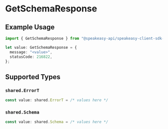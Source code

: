 # GetSchemaResponse

## Example Usage

```typescript
import { GetSchemaResponse } from "@speakeasy-api/speakeasy-client-sdk-typescript/sdk/models/operations";

let value: GetSchemaResponse = {
  message: "<value>",
  statusCode: 216822,
};
```

## Supported Types

### `shared.ErrorT`

```typescript
const value: shared.ErrorT = /* values here */
```

### `shared.Schema`

```typescript
const value: shared.Schema = /* values here */
```

